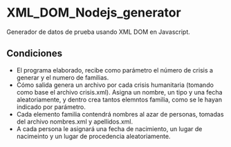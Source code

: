 # XML_DOM_Nodejs_generator

Generador de datos de prueba usando XML DOM en Javascript. 

## Condiciones
* El programa elaborado, recibe como parámetro el número de crisis a generar y el numero de familias.  
* Cómo salida genera un archivo por cada crisis humanitaria (tomando como base el archivo crisis.xml). Asigna un nombre, un tipo y una fecha aleatoriamente, y dentro crea tantos elemntos familia, como se le hayan indicado por parámetro.  
* Cada elemento familia contendrá nombres al azar de personas, tomadas del archivo nombres.xml y apellidos.xml. 
* A cada persona le asignará una fecha de nacimiento, un lugar de nacimeinto y un lugar de procedencia aleatoriamente.
